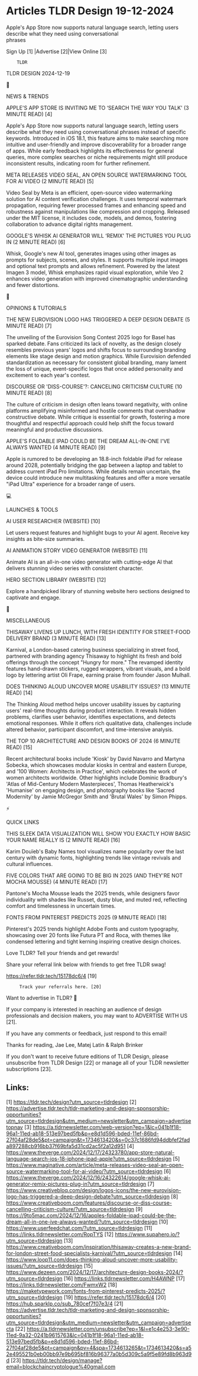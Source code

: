 # Articles TLDR Design 19-12-2024

Apple's App Store now supports natural language search, letting users
describe what they need using conversational
phrases ‌ ‌ ‌ ‌ ‌ ‌ ‌ ‌ ‌ ‌ ‌ ‌ ‌ ‌ ‌ ‌ ‌ ‌ ‌ ‌ ‌ ‌ ‌ ‌ ‌ ‌  ‌ ‌ ‌ ‌ ‌ ‌ ‌ ‌ ‌ ‌ ‌ ‌ ‌ ‌ ‌ ‌ ‌ ‌ ‌ ‌ ‌ ‌ ‌ ‌ ‌ ‌ 


 Sign Up [1] |Advertise [2]|View Online [3] 

		TLDR 

TLDR DESIGN 2024-12-19

📱 

NEWS & TRENDS

 APPLE'S APP STORE IS INVITING ME TO ‘SEARCH THE WAY YOU TALK' (3
MINUTE READ) [4] 

 Apple's App Store now supports natural language search, letting users
describe what they need using conversational phrases instead of
specific keywords. Introduced in iOS 18.1, this feature aims to make
searching more intuitive and user-friendly and improve discoverability
for a broader range of apps. While early feedback highlights its
effectiveness for general queries, more complex searches or niche
requirements might still produce inconsistent results, indicating room
for further refinement. 

 META RELEASES VIDEO SEAL, AN OPEN SOURCE WATERMARKING TOOL FOR AI
VIDEO (2 MINUTE READ) [5] 

 Video Seal by Meta is an efficient, open-source video watermarking
solution for AI content verification challenges. It uses temporal
watermark propagation, requiring fewer processed frames and enhancing
speed and robustness against manipulations like compression and
cropping. Released under the MIT license, it includes code, models,
and demos, fostering collaboration to advance digital rights
management. 

 GOOGLE'S WHISK AI GENERATOR WILL ‘REMIX' THE PICTURES YOU PLUG IN
(2 MINUTE READ) [6] 

 Whisk, Google's new AI tool, generates images using other images as
prompts for subjects, scenes, and styles. It supports multiple input
images and optional text prompts and allows refinement. Powered by the
latest Imagen 3 model, Whisk emphasizes rapid visual exploration,
while Veo 2 enhances video generation with improved cinematographic
understanding and fewer distortions. 

🚀 

OPINIONS & TUTORIALS

 THE NEW EUROVISION LOGO HAS TRIGGERED A DEEP DESIGN DEBATE (5 MINUTE
READ) [7] 

 The unveiling of the Eurovision Song Contest 2025 logo for Basel has
sparked debate. Fans criticized its lack of novelty, as the design
closely resembles previous years' logos and shifts focus to
surrounding branding elements like stage design and motion graphics.
While Eurovision defended standardization as necessary for consistent
global branding, many lament the loss of unique, event-specific logos
that once added personality and excitement to each year's contest. 

 DISCOURSE OR 'DISS-COURSE'?: CANCELING CRITICISM CULTURE (10 MINUTE
READ) [8] 

 The culture of criticism in design often leans toward negativity,
with online platforms amplifying misinformed and hostile comments that
overshadow constructive debate. While critique is essential for
growth, fostering a more thoughtful and respectful approach could help
shift the focus toward meaningful and productive discussions. 

 APPLE'S FOLDABLE IPAD COULD BE THE DREAM ALL-IN-ONE I'VE ALWAYS
WANTED (4 MINUTE READ) [9] 

 Apple is rumored to be developing an 18.8-inch foldable iPad for
release around 2028, potentially bridging the gap between a laptop and
tablet to address current iPad Pro limitations. While details remain
uncertain, the device could introduce new multitasking features and
offer a more versatile "iPad Ultra" experience for a broader range of
users. 

💻 

LAUNCHES & TOOLS

 AI USER RESEARCHER (WEBSITE) [10] 

 Let users request features and highlight bugs to your AI agent.
Receive key insights as bite-size summaries. 

 AI ANIMATION STORY VIDEO GENERATOR (WEBSITE) [11] 

 Animate AI is an all-in-one video generator with cutting-edge AI that
delivers stunning video series with consistent character. 

 HERO SECTION LIBRARY (WEBSITE) [12] 

 Explore a handpicked library of stunning website hero sections
designed to captivate and engage. 

🎁 

MISCELLANEOUS

 THISAWAY LIVENS UP LUNCH, WITH FRESH IDENTITY FOR STREET-FOOD
DELIVERY BRAND (3 MINUTE READ) [13] 

 Karnival, a London-based catering business specializing in street
food, partnered with branding agency Thisaway to highlight its fresh
and bold offerings through the concept "Hungry for more." The revamped
identity features hand-drawn stickers, rugged wrappers, vibrant
visuals, and a bold logo by lettering artist Oli Frape, earning praise
from founder Jason Mulhall. 

 DOES THINKING ALOUD UNCOVER MORE USABILITY ISSUES? (13 MINUTE READ)
[14] 

 The Thinking Aloud method helps uncover usability issues by capturing
users' real-time thoughts during product interaction. It reveals
hidden problems, clarifies user behavior, identifies expectations, and
detects emotional responses. While it offers rich qualitative data,
challenges include altered behavior, participant discomfort, and
time-intensive analysis. 

 THE TOP 10 ARCHITECTURE AND DESIGN BOOKS OF 2024 (6 MINUTE READ) [15]


 Recent architectural books include 'Kiosk' by David Navarro and
Martyna Sobecka, which showcases modular kiosks in central and eastern
Europe, and '100 Women: Architects in Practice', which celebrates the
work of women architects worldwide. Other highlights include Dominic
Bradbury's 'Atlas of Mid-Century Modern Masterpieces', Thomas
Heatherwick's 'Humanise' on engaging design, and photography books
like 'Sacred Modernity' by Jamie McGregor Smith and 'Brutal Wales' by
Simon Phipps. 

⚡ 

QUICK LINKS

 THIS SLEEK DATA VISUALIZATION WILL SHOW YOU EXACTLY HOW BASIC YOUR
NAME REALLY IS (2 MINUTE READ) [16] 

 Karim Douïeb's Baby Names tool visualizes name popularity over the
last century with dynamic fonts, highlighting trends like vintage
revivals and cultural influences. 

 FIVE COLORS THAT ARE GOING TO BE BIG IN 2025 (AND THEY'RE NOT MOCHA
MOUSSE) (4 MINUTE READ) [17] 

 Pantone's Mocha Mousse leads the 2025 trends, while designers favor
individuality with shades like Russet, dusty blue, and muted red,
reflecting comfort and timelessness in uncertain times. 

 FONTS FROM PINTEREST PREDICTS 2025 (9 MINUTE READ) [18] 

 Pinterest's 2025 trends highlight Adobe Fonts and custom typography,
showcasing over 20 fonts like Futura PT and Roca, with themes like
condensed lettering and tight kerning inspiring creative design
choices. 

Love TLDR? Tell your friends and get rewards!

 Share your referral link below with friends to get free TLDR swag! 

 https://refer.tldr.tech/15178dc6/4 [19] 

		 Track your referrals here. [20] 

Want to advertise in TLDR? 📰

 If your company is interested in reaching an audience of design
professionals and decision makers, you may want to ADVERTISE WITH US
[21]. 

 If you have any comments or feedback, just respond to this email! 

Thanks for reading, 
Jae Lee, Matej Latin & Ralph Brinker 

If you don't want to receive future editions of TLDR Design, please
unsubscribe from TLDR Design [22] or manage all of your TLDR
newsletter subscriptions [23]. 

 

Links:
------
[1] https://tldr.tech/design?utm_source=tldrdesign
[2] https://advertise.tldr.tech/tldr-marketing-and-design-sponsorship-opportunities?utm_source=tldrdesign&utm_medium=newsletter&utm_campaign=advertisetopnav
[3] https://a.tldrnewsletter.com/web-version?ep=1&lc=041b1f18-96a1-11ed-ab18-513e97bed5fb&p=e8d1d596-bded-11ef-86bd-27f04af28de5&pt=campaign&t=1734613420&s=0c37c1686fd94ddbfef2fada897288cb916bb37f69bfa5d31cd2ac5f2a12d951
[4] https://www.theverge.com/2024/12/17/24323780/app-store-natural-language-search-ios-18-iphone-ipad-apple?utm_source=tldrdesign
[5] https://www.maginative.com/article/meta-releases-video-seal-an-open-source-watermarking-tool-for-ai-video/?utm_source=tldrdesign
[6] https://www.theverge.com/2024/12/16/24322614/google-whisk-ai-generator-remix-pictures-plug-in?utm_source=tldrdesign
[7] https://www.creativebloq.com/design/logos-icons/the-new-eurovision-logo-has-triggered-a-deep-design-debate?utm_source=tldrdesign
[8] https://www.creativeboom.com/features/discourse-or-diss-course-cancelling-criticism-culture/?utm_source=tldrdesign
[9] https://9to5mac.com/2024/12/16/apples-foldable-ipad-could-be-the-dream-all-in-one-ive-always-wanted/?utm_source=tldrdesign
[10] https://www.userfeedchat.com/?utm_source=tldrdesign
[11] https://links.tldrnewsletter.com/RopTYS
[12] https://www.supahero.io/?utm_source=tldrdesign
[13] https://www.creativeboom.com/inspiration/thisaway-creates-a-new-brand-for-london-street-food-specialists-karnival/?utm_source=tldrdesign
[14] https://www.loop11.com/does-thinking-aloud-uncover-more-usability-issues/?utm_source=tldrdesign
[15] https://www.dezeen.com/2024/12/17/architecture-design-books-2024/?utm_source=tldrdesign
[16] https://links.tldrnewsletter.com/H4AWNP
[17] https://links.tldrnewsletter.com/FwmxW2
[18] https://maketypework.com/fonts-from-pinterest-predicts-2025/?utm_source=tldrdesign
[19] https://refer.tldr.tech/15178dc6/4
[20] https://hub.sparklp.co/sub_780cef7f07e3/4
[21] https://advertise.tldr.tech/tldr-marketing-and-design-sponsorship-opportunities?utm_source=tldrdesign&utm_medium=newsletter&utm_campaign=advertisecta
[22] https://a.tldrnewsletter.com/unsubscribe?ep=1&l=e1c4e253-3e90-11ed-9a32-0241b9615763&lc=041b1f18-96a1-11ed-ab18-513e97bed5fb&p=e8d1d596-bded-11ef-86bd-27f04af28de5&pt=campaign&pv=4&spa=1734613265&t=1734613420&s=a52e495521b0eb00bb97e9b695bf816b96377a0b5d309c5a9f5e89fd8b963d9d
[23] https://tldr.tech/design/manage?email=blockchaincryptologue%40gmail.com